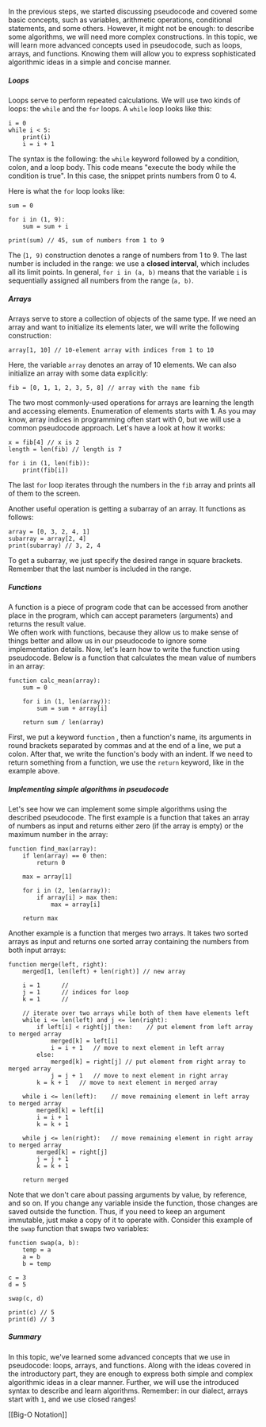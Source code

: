In the previous steps, we started discussing pseudocode and covered some basic concepts, such as variables, arithmetic operations, conditional statements, and some others. However, it might not be enough: to describe some algorithms, we will need more complex constructions. In this topic, we will learn more advanced concepts used in pseudocode, such as loops, arrays, and functions. Knowing them will allow you to express sophisticated algorithmic ideas in a simple and concise manner.

##### Loops

Loops serve to perform repeated calculations. We will use two kinds of loops: the `while` and the `for` loops. A `while` loop looks like this:

```
i = 0
while i < 5:
    print(i)
    i = i + 1
```

The syntax is the following: the `while` keyword followed by a condition, colon, and a loop body. This code means "execute the body while the condition is true". In this case, the snippet prints numbers from 0 to 4.

Here is what the `for` loop looks like:

```
sum = 0

for i in (1, 9):
    sum = sum + i

print(sum) // 45, sum of numbers from 1 to 9
```

The (`1, 9)` construction denotes a range of numbers from 1 to 9. The last number is included in the range: we use a **closed interval**, which includes all its limit points. In general, `for i in (a, b)` means that the variable `i` is sequentially assigned all numbers from the range (`a, b)`.

##### Arrays

Arrays serve to store a collection of objects of the same type. If we need an array and want to initialize its elements later, we will write the following construction:

```
array[1, 10] // 10-element array with indices from 1 to 10
```

Here, the variable `array` denotes an array of 10 elements. We can also initialize an array with some data explicitly:

```
fib = [0, 1, 1, 2, 3, 5, 8] // array with the name fib
```

The two most commonly-used operations for arrays are learning the length and accessing elements. Enumeration of elements starts with **1**. As you may know, array indices in programming often start with 0, but we will use a common pseudocode approach. Let's have a look at how it works:

```
x = fib[4] // x is 2
length = len(fib) // length is 7

for i in (1, len(fib)):
    print(fib[i])
```

The last `for` loop iterates through the numbers in the `fib` array and prints all of them to the screen.

Another useful operation is getting a subarray of an array. It functions as follows:

```
array = [0, 3, 2, 4, 1]
subarray = array[2, 4]
print(subarray) // 3, 2, 4
```

To get a subarray, we just specify the desired range in square brackets. Remember that the last number is included in the range.

##### Functions

A function is a piece of program code that can be accessed from another place in the program, which can accept parameters (arguments) and returns the result value.  
We often work with functions, because they allow us to make sense of things better and allow us in our pseudocode to ignore some implementation details. Now, let's learn how to write the function using pseudocode. Below is a function that calculates the mean value of numbers in an array:

```
function calc_mean(array):
    sum = 0

    for i in (1, len(array)):
        sum = sum + array[i]
    
    return sum / len(array)
```

First, we put a keyword `function` , then a function's name, its arguments in round brackets separated by commas and at the end of a line, we put a colon. After that, we write the function's body with an indent. If we need to return something from a function, we use the `return` keyword, like in the example above.

##### Implementing simple algorithms in pseudocode

Let's see how we can implement some simple algorithms using the described pseudocode. The first example is a function that takes an array of numbers as input and returns either zero (if the array is empty) or the maximum number in the array:

```
function find_max(array):
    if len(array) == 0 then:
        return 0

    max = array[1]
    
    for i in (2, len(array)):
        if array[i] > max then:
            max = array[i]
    
    return max
```

Another example is a function that merges two arrays. It takes two sorted arrays as input and returns one sorted array containing the numbers from both input arrays:

```
function merge(left, right):
    merged[1, len(left) + len(right)] // new array 
    
    i = 1      // 
    j = 1      // indices for loop
    k = 1      // 
    
    // iterate over two arrays while both of them have elements left
    while i <= len(left) and j <= len(right):
        if left[i] < right[j] then:    // put element from left array to merged array
            merged[k] = left[i]
            i = i + 1   // move to next element in left array
        else:
            merged[k] = right[j] // put element from right array to merged array
            j = j + 1   // move to next element in right array
        k = k + 1   // move to next element in merged array
                
    while i <= len(left):    // move remaining element in left array to merged array
        merged[k] = left[i]
        i = i + 1
        k = k + 1

    while j <= len(right):   // move remaining element in right array to merged array
        merged[k] = right[j]
        j = j + 1
        k = k + 1

    return merged
```

Note that we don't care about passing arguments by value, by reference, and so on. If you change any variable inside the function, those changes are saved outside the function. Thus, if you need to keep an argument immutable, just make a copy of it to operate with. Consider this example of the `swap` function that swaps two variables:

```
function swap(a, b):
    temp = a
    a = b
    b = temp

c = 3
d = 5

swap(c, d)

print(c) // 5
print(d) // 3
```

##### Summary

In this topic, we've learned some advanced concepts that we use in pseudocode: loops, arrays, and functions. Along with the ideas covered in the introductory part, they are enough to express both simple and complex algorithmic ideas in a clear manner. Further, we will use the introduced syntax to describe and learn algorithms. Remember: in our dialect, arrays start with `1`, and we use closed ranges!

[[Big-O Notation]]


